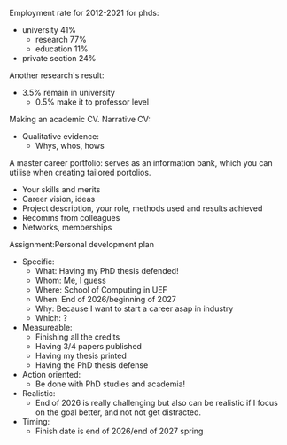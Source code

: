 Employment rate for 2012-2021 for phds:

- university 41%
  - research 77%
  - education 11%
- private section 24%

Another research's result:

- 3.5% remain in university
  - 0.5% make it to professor level

Making an academic CV.
Narrative CV:

- Qualitative evidence:
  - Whys, whos, hows

A master career portfolio: serves as an information bank, which you can utilise when creating tailored portolios.

- Your skills and merits
- Career vision, ideas
- Project description, your role, methods used and results achieved
- Recomms from colleagues
- Networks, memberships

Assignment:Personal development plan

- Specific:
  - What: Having my PhD thesis defended!
  - Whom: Me, I guess
  - Where: School of Computing in UEF
  - When: End of 2026/beginning of 2027
  - Why: Because I want to start a career asap in industry
  - Which: ?
- Measureable:
  - Finishing all the credits
  - Having 3/4 papers published
  - Having my thesis printed
  - Having the PhD thesis defense
- Action oriented:
  - Be done with PhD studies and academia!
- Realistic:
  - End of 2026 is really challenging but also can be realistic if I focus on the goal better, and not not get distracted.
- Timing:
  - Finish date is end of 2026/end of 2027 spring
